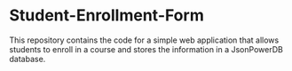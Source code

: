 # Student-Enrollment-Form
This repository contains the code for a simple web application that allows students to enroll in a course and stores the information in a JsonPowerDB database.
